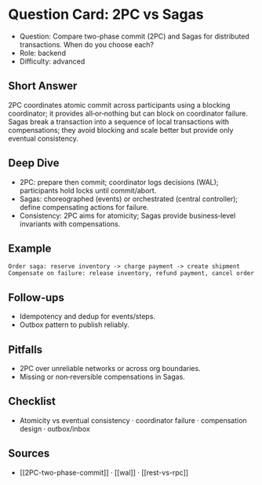 # Question Card: 2PC vs Sagas

- Question: Compare two-phase commit (2PC) and Sagas for distributed transactions. When do you choose each?
- Role: backend
- Difficulty: advanced

## Short Answer
2PC coordinates atomic commit across participants using a blocking coordinator; it provides all‑or‑nothing but can block on coordinator failure. Sagas break a transaction into a sequence of local transactions with compensations; they avoid blocking and scale better but provide only eventual consistency.

## Deep Dive
- 2PC: prepare then commit; coordinator logs decisions (WAL); participants hold locks until commit/abort.
- Sagas: choreographed (events) or orchestrated (central controller); define compensating actions for failure.
- Consistency: 2PC aims for atomicity; Sagas provide business‑level invariants with compensations.

## Example
```text
Order saga: reserve inventory -> charge payment -> create shipment
Compensate on failure: release inventory, refund payment, cancel order
```

## Follow‑ups
- Idempotency and dedup for events/steps.
- Outbox pattern to publish reliably.

## Pitfalls
- 2PC over unreliable networks or across org boundaries.
- Missing or non‑reversible compensations in Sagas.

## Checklist
- Atomicity vs eventual consistency · coordinator failure · compensation design · outbox/inbox

## Sources
- [[2PC-two-phase-commit]] · [[wal]] · [[rest-vs-rpc]]

